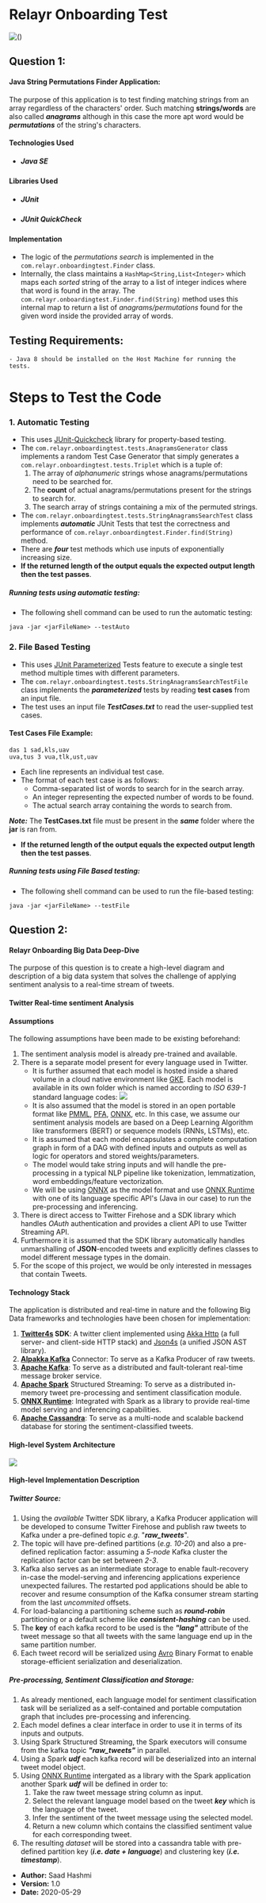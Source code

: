 # Relayr Onboarding Test

![()](./images/relayr.png)



## Question 1: 
#### Java String Permutations Finder Application:
The purpose of this application is to test finding matching strings from an array regardless of the characters' order. Such matching **strings/words** are also called ***anagrams*** although in this case the more apt word would be ***permutations*** of the string's characters.

#### Technologies Used
  - ##### Java SE
#### Libraries Used
  - ##### JUnit
  - ##### JUnit QuickCheck

#### Implementation
  - The logic of the *permutations search* is implemented in the `com.relayr.onboardingtest.Finder` class.
  - Internally, the class maintains a `HashMap<String,List<Integer>` which maps each *sorted* string of the array to a list of integer indices where that word is found in the array. The `com.relayr.onboardingtest.Finder.find(String)` method uses this internal map to return a list of *anagrams/permutations* found for the given word inside the provided array of words.
 

## Testing Requirements:
    - Java 8 should be installed on the Host Machine for running the tests.
# Steps to Test the Code
### 1. Automatic Testing
 - This uses [JUnit-Quickcheck](https://pholser.github.io/junit-quickcheck/site/0.9.3/) library for property-based testing.
 - The `com.relayr.onboardingtest.tests.AnagramsGenerator` class implements a random Test Case Generator that simply generates a `com.relayr.onboardingtest.tests.Triplet` which is a tuple of:
   1.  The array of *alphanumeric* strings whose anagrams/permutations need to be searched for.
   2.  The **count** of actual anagrams/permutations present for the strings to search for.
   3.  The search array of strings containing a mix of the permuted strings.
 - The `com.relayr.onboardingtest.tests.StringAnagramsSearchTest` class implements ***automatic*** JUnit Tests that test the correctness and performance of `com.relayr.onboardingtest.Finder.find(String)` method.
 - There are ***four*** test methods which use inputs of exponentially increasing size.
 - **If the returned length of the output equals the expected output length then the test passes**.
 ##### Running tests using automatic testing:
- The following shell command can be used to run the automatic testing:
 ```shell 
java -jar <jarFileName> --testAuto
```
### 2. File Based Testing
- This uses [JUnit Parameterized](https://www.baeldung.com/parameterized-tests-junit-5) Tests feature to execute a single test method multiple times with different parameters.
- The `com.relayr.onboardingtest.tests.StringAnagramsSearchTestFile` class implements the ***parameterized*** tests by reading **test cases** from an input file.
- The test uses an input file ***TestCases.txt*** to read the user-supplied test cases.
#### Test Cases File Example:
```
das 1 sad,kls,uav
uva,tus 3 vua,tlk,ust,uav
```
- Each line represents an individual test case.
- The format of each test case is as follows:
    -  Comma-separated list of words to search for in the search array.
    -  An integer representing the expected number of words to be found.
    -  The actual search array containing the words to search from.
 
***Note:*** The **TestCases.txt** file must be present in the ***same*** folder where the **jar** is ran from.
 - **If the returned length of the output equals the expected output length then the test passes**.
 ##### Running tests using File Based testing:
- The following shell command can be used to run the file-based testing:
 ```shell 
java -jar <jarFileName> --testFile
```
## Question 2:
#### Relayr Onboarding Big Data Deep-Dive
The purpose of this question is to create a high-level diagram and description of a big data system that solves the challenge of applying sentiment analysis to a real-time stream of tweets.

#### Twitter Real-time sentiment Analysis
#### Assumptions
The following assumptions have been made to be existing beforehand:
1. The sentiment analysis model is already pre-trained and available.
2. There is a separate model present for every language used in Twitter.
     - It is further assumed that each model is hosted inside a shared volume in a cloud native environment like [GKE](https://cloud.google.com/kubernetes-engine). Each model is available in its own folder which is named according to *ISO 639-1* standard language codes:
     ![](./images/language-models.png)
     - It is also assumed that the model is stored in an open portable format like [PMML](http://dmg.org/pmml/v4-1/GeneralStructure.html), [PFA](http://dmg.org/pfa/docs/tutorial3/), [ONNX](http://onnx.ai), etc. In this case, we assume our sentiment analysis models are based on a Deep Learning Algorithm like transformers (BERT) or sequence models (RNNs, LSTMs), etc.
     - It is assumed that each model encapsulates a complete computation graph in form of a DAG with defined inputs and outputs as well as logic for operators and stored weights/parameters.
     - The model would take string inputs and will handle the pre-processing in a typical NLP pipeline like tokenization, lemmatization, word embeddings/feature vectorization.
     - We will be using [ONNX](http://onnx.ai) as the model format and use [ONNX Runtime](https://github.com/microsoft/onnxruntime) with one of its language specific API's (Java in our case) to run the pre-processing and inferencing.
3. There is direct access to Twitter Firehose and a SDK library which handles *OAuth* authentication and provides a client API to use Twitter Streaming API.
4. Furthermore it is assumed that the SDK library automatically handles unmarshalling of **JSON**-encoded tweets and explicitly defines classes to model different message types in the domain.
5. For the scope of this project, we would be only interested in messages that contain Tweets.

#### Technology Stack
The application is distributed and real-time in nature and the following Big Data frameworks and technologies have been chosen for implementation:
1. **[Twitter4s](https://github.com/DanielaSfregola/twitter4s) SDK**: A twitter client implemented using [Akka Http](https://doc.akka.io/docs/akka-http/current/introduction.html) (a full server- and client-side HTTP stack) and [Json4s](https://github.com/json4s/json4s) (a unified JSON AST library).
2. **[Alpakka Kafka](https://doc.akka.io/docs/alpakka-kafka/current/)** Connector: To serve as a Kafka Producer of raw tweets.
3. **[Apache Kafka](https://kafka.apache.org)**: To serve as a distributed and fault-tolerant real-time message broker service.
4. **[Apache Spark](https://spark.apache.org/docs/latest/structured-streaming-programming-guide.html)** Structured Streaming: To serve as a distributed in-memory tweet pre-processing and sentiment classification module.
5. **[ONNX Runtime](https://github.com/microsoft/onnxruntime)**: Integrated with Spark as a library to provide real-time model serving and inferencing capabilities.
6. **[Apache Cassandra](https://cassandra.apache.org/)**: To serve as a multi-node and scalable backend database for storing the sentiment-classified tweets.


#### High-level System Architecture
![](images/System.png)

#### High-level Implementation Description
##### Twitter Source:
1. Using the *available* Twitter SDK library, a Kafka Producer application will be developed to consume Twitter Firehose and publish raw tweets to Kafka under a pre-defined topic *e.g.* "***raw_tweets***". 
2. The topic will have pre-defined partitions (*e.g. 10-20*) and also a pre-defined replication factor: assuming a *5-node* Kafka cluster the replication factor can be set between *2-3*.
3. Kafka also serves as an intermediate storage to enable fault-recovery in-case the model-serving and inferencing applications experience unexpected failures. The restarted pod applications
should be able to recover and resume consumption of the Kafka consumer stream starting from the last *uncommited* offsets.
4. For load-balancing a partitioning scheme such as ***round-robin*** partitioning or a default scheme like ***consistent-hashing*** can be used.
5. The **key** of each kafka record to be used is the ***"lang"*** attribute of the tweet message so that all tweets with the same language end up in the same partition number.
6. Each tweet record will be serialized using [Avro](https://avro.apache.org) Binary Format to enable storage-efficient serialization and deserialization.
##### Pre-processing, Sentiment Classification and Storage:
1. As already mentioned, each language model for sentiment classification task will be serialized as a self-contained and portable computation graph that includes pre-processing and inferencing.
2. Each model defines a clear interface in order to use it in terms of its inputs and outputs. 
3. Using Spark Structured Streaming, the Spark executors will consume from the kafka topic ***"raw_tweets"*** in parallel.
4. Using a Spark ***udf*** each kafka record will be deserialized into an internal tweet model object.
5. Using [ONNX Runtime](https://github.com/microsoft/onnxruntime) intergated as a library with the Spark application another Spark ***udf*** will be defined in order to:
    1. Take the raw tweet message string column as input.
    2. Select the relevant language model based on the tweet ***key*** which is the language of the tweet.
    3. Infer the sentiment of the tweet message using the selected model.
    4. Return a new column which contains the classified sentiment value for each corresponding tweet.
6. The resulting *dataset* will be stored into a cassandra table with pre-defined partition key (***i.e. date + language***) and clustering
key (***i.e. timestamp***).




 




 * **Author:** Saad Hashmi
 * **Version:** 1.0
 * **Date:** 2020-05-29